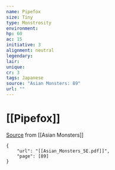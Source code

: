 ```yaml
---
name: Pipefox
size: Tiny
type: Monstrosity
environment: 
hp: 60
ac: 15
initiative: 3
alignment: neutral
legendary: 
lair: 
unique: 
cr: 3
tags: Japanese
source: "Asian Monsters: 89"
url: ""
---
```

# [[Pipefox]]

[Source](zotero://open-pdf/library/items/2YJ39RUI?page=89) from [[Asian Monsters]]

```pdf
{
	"url": "[[Asian_Monsters_5E.pdf]]",
	"page": [89]
}
```

